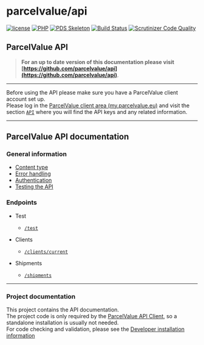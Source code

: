 # parcelvalue/api

[![license](https://img.shields.io/github/license/parcelvalue/api.svg)](https://github.com/parcelvalue/api)
[![PHP](https://img.shields.io/packagist/php-v/parcelvalue/api.svg)](https://www.php.net)
[![PDS Skeleton](https://img.shields.io/badge/pds-skeleton-blue.svg)](https://github.com/php-pds/skeleton)
[![Build Status](https://travis-ci.org/parcelvalue/api.svg)](https://travis-ci.org/parcelvalue/api)
[![Scrutinizer Code Quality](https://scrutinizer-ci.com/g/parcelvalue/api/badges/quality-score.png)](https://scrutinizer-ci.com/g/parcelvalue/api/)

## ParcelValue API

> **For an up to date version of this documentation please visit [https://github.com/parcelvalue/api](https://github.com/parcelvalue/api)**.

---

Before using the API please make sure you have a ParcelValue client account set up.  
Please log in the [ParcelValue client area (my.parcelvalue.eu)](https://my.parcelvalue.eu) and visit the section [`API`](https://my.parcelvalue.eu/Clients/api) where you will find the API keys and any related information.

---

## ParcelValue API documentation

### General information

* [Content type](docs/ContentType.md)
* [Error handling](docs/ErrorHandling.md)
* [Authentication](docs/Authentication.md)
* [Testing the API](docs/Testing.md)

### Endpoints

* Test
    * [`/test`](docs/Endpoints/Test.md)

* Clients
    * [`/clients/current`](docs/Endpoints/Clients/Current.md)

* Shipments
    * [`/shipments`](docs/Endpoints/Shipments/Shipments.md)

---

### Project documentation
This project contains the API documentation.  
The project code is only required by the [ParcelValue API Client](https://github.com/parcelvalue/api-client), so a standalone installation is usually not needed.  
For code checking and validation, please see the [Developer installation information](docs/DeveloperInstallation.md)
